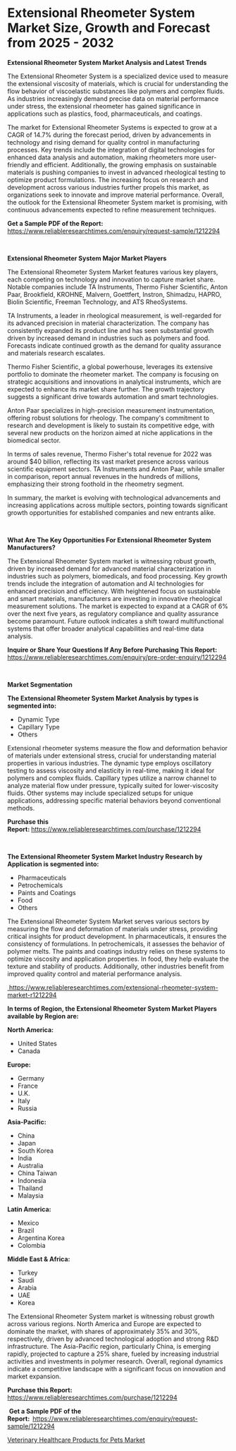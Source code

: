 <p><h1>Extensional Rheometer System Market Size, Growth and Forecast from 2025 - 2032</h1></p><p><strong>Extensional Rheometer System Market Analysis and Latest Trends</strong></p>
<p><p>The Extensional Rheometer System is a specialized device used to measure the extensional viscosity of materials, which is crucial for understanding the flow behavior of viscoelastic substances like polymers and complex fluids. As industries increasingly demand precise data on material performance under stress, the extensional rheometer has gained significance in applications such as plastics, food, pharmaceuticals, and coatings.</p><p>The market for Extensional Rheometer Systems is expected to grow at a CAGR of 14.7% during the forecast period, driven by advancements in technology and rising demand for quality control in manufacturing processes. Key trends include the integration of digital technologies for enhanced data analysis and automation, making rheometers more user-friendly and efficient. Additionally, the growing emphasis on sustainable materials is pushing companies to invest in advanced rheological testing to optimize product formulations. The increasing focus on research and development across various industries further propels this market, as organizations seek to innovate and improve material performance. Overall, the outlook for the Extensional Rheometer System market is promising, with continuous advancements expected to refine measurement techniques.</p></p>
<p><strong>Get a Sample PDF of the Report:&nbsp;</strong> <a href="https://www.reliableresearchtimes.com/enquiry/request-sample/1212294?utm_campaign=3011&utm_medium=2&utm_source=Github&utm_content=ia&utm_term=24032025&utm_id=extensional-rheometer-system">https://www.reliableresearchtimes.com/enquiry/request-sample/1212294</a></p>
<p>&nbsp;</p>
<p><strong>Extensional Rheometer System Major Market Players</strong></p>
<p><p>The Extensional Rheometer System Market features various key players, each competing on technology and innovation to capture market share. Notable companies include TA Instruments, Thermo Fisher Scientific, Anton Paar, Brookfield, KROHNE, Malvern, Goettfert, Instron, Shimadzu, HAPRO, Biolin Scientific, Freeman Technology, and ATS RheoSystems.</p><p>TA Instruments, a leader in rheological measurement, is well-regarded for its advanced precision in material characterization. The company has consistently expanded its product line and has seen substantial growth driven by increased demand in industries such as polymers and food. Forecasts indicate continued growth as the demand for quality assurance and materials research escalates.</p><p>Thermo Fisher Scientific, a global powerhouse, leverages its extensive portfolio to dominate the rheometer market. The company is focusing on strategic acquisitions and innovations in analytical instruments, which are expected to enhance its market share further. The growth trajectory suggests a significant drive towards automation and smart technologies.</p><p>Anton Paar specializes in high-precision measurement instrumentation, offering robust solutions for rheology. The company's commitment to research and development is likely to sustain its competitive edge, with several new products on the horizon aimed at niche applications in the biomedical sector.</p><p>In terms of sales revenue, Thermo Fisher's total revenue for 2022 was around $40 billion, reflecting its vast market presence across various scientific equipment sectors. TA Instruments and Anton Paar, while smaller in comparison, report annual revenues in the hundreds of millions, emphasizing their strong foothold in the rheometry segment.</p><p>In summary, the market is evolving with technological advancements and increasing applications across multiple sectors, pointing towards significant growth opportunities for established companies and new entrants alike.</p></p>
<p>&nbsp;</p>
<p><strong>What Are The Key Opportunities For Extensional Rheometer System Manufacturers?</strong></p>
<p><p>The Extensional Rheometer System market is witnessing robust growth, driven by increased demand for advanced material characterization in industries such as polymers, biomedicals, and food processing. Key growth trends include the integration of automation and AI technologies for enhanced precision and efficiency. With heightened focus on sustainable and smart materials, manufacturers are investing in innovative rheological measurement solutions. The market is expected to expand at a CAGR of 6% over the next five years, as regulatory compliance and quality assurance become paramount. Future outlook indicates a shift toward multifunctional systems that offer broader analytical capabilities and real-time data analysis.</p></p>
<p><strong>Inquire or Share Your Questions If Any Before Purchasing This Report:</strong> <a href="https://www.reliableresearchtimes.com/enquiry/pre-order-enquiry/1212294?utm_campaign=3011&utm_medium=2&utm_source=Github&utm_content=ia&utm_term=24032025&utm_id=extensional-rheometer-system">https://www.reliableresearchtimes.com/enquiry/pre-order-enquiry/1212294</a></p>
<p>&nbsp;</p>
<p><strong>Market Segmentation</strong></p>
<p><strong>The Extensional Rheometer System Market Analysis by types is segmented into:</strong></p>
<p><ul><li>Dynamic Type</li><li>Capillary Type</li><li>Others</li></ul></p>
<p><p>Extensional rheometer systems measure the flow and deformation behavior of materials under extensional stress, crucial for understanding material properties in various industries. The dynamic type employs oscillatory testing to assess viscosity and elasticity in real-time, making it ideal for polymers and complex fluids. Capillary types utilize a narrow channel to analyze material flow under pressure, typically suited for lower-viscosity fluids. Other systems may include specialized setups for unique applications, addressing specific material behaviors beyond conventional methods.</p></p>
<p><strong>Purchase this Report:&nbsp;</strong><a href="https://www.reliableresearchtimes.com/purchase/1212294?utm_campaign=3011&utm_medium=2&utm_source=Github&utm_content=ia&utm_term=24032025&utm_id=extensional-rheometer-system">https://www.reliableresearchtimes.com/purchase/1212294</a></p>
<p>&nbsp;</p>
<p><strong>The Extensional Rheometer System Market Industry Research by Application is segmented into:</strong></p>
<p><ul><li>Pharmaceuticals</li><li>Petrochemicals</li><li>Paints and Coatings</li><li>Food</li><li>Others</li></ul></p>
<p><p>The Extensional Rheometer System Market serves various sectors by measuring the flow and deformation of materials under stress, providing critical insights for product development. In pharmaceuticals, it ensures the consistency of formulations. In petrochemicals, it assesses the behavior of polymer melts. The paints and coatings industry relies on these systems to optimize viscosity and application properties. In food, they help evaluate the texture and stability of products. Additionally, other industries benefit from improved quality control and material performance analysis.</p></p>
<p><a href="https://www.reliableresearchtimes.com/extensional-rheometer-system-market-r1212294?utm_campaign=3011&utm_medium=2&utm_source=Github&utm_content=ia&utm_term=24032025&utm_id=extensional-rheometer-system">&nbsp;https://www.reliableresearchtimes.com/extensional-rheometer-system-market-r1212294</a></p>
<p><strong>In terms of Region, the Extensional Rheometer System Market Players available by Region are:</strong></p>
<p>
    <p> <strong> North America: </strong>
        <ul>
            <li>United States</li>
            <li>Canada</li>
        </ul>
        </p> 
    <p> <strong> Europe: </strong>
        <ul>
            <li>Germany</li>
            <li>France</li>
            <li>U.K.</li>
            <li>Italy</li>
            <li>Russia</li>
        </ul>
        </p> 
    <p> <strong> Asia-Pacific: </strong>
        <ul>
            <li>China</li>
            <li>Japan</li>
            <li>South Korea</li>
            <li>India</li>
            <li>Australia</li>
            <li>China Taiwan</li>
            <li>Indonesia</li>
            <li>Thailand</li>
            <li>Malaysia</li>
        </ul>
        </p> 
    <p> <strong> Latin America: </strong>
        <ul>
            <li>Mexico</li>
            <li>Brazil</li>
            <li>Argentina Korea</li>
            <li>Colombia</li>
        </ul>
        </p> 
    <p> <strong> Middle East & Africa: </strong>
        <ul>
            <li>Turkey</li>
            <li>Saudi</li>
            <li>Arabia</li>
            <li>UAE</li>
            <li>Korea</li>
        </ul>
    </p>
    </p>
<p><p>The Extensional Rheometer System market is witnessing robust growth across various regions. North America and Europe are expected to dominate the market, with shares of approximately 35% and 30%, respectively, driven by advanced technological adoption and strong R&D infrastructure. The Asia-Pacific region, particularly China, is emerging rapidly, projected to capture a 25% share, fueled by increasing industrial activities and investments in polymer research. Overall, regional dynamics indicate a competitive landscape with a significant focus on innovation and market expansion.</p></p>
<p><strong>Purchase this Report: </strong><a href="https://www.reliableresearchtimes.com/purchase/1212294?utm_campaign=3011&utm_medium=2&utm_source=Github&utm_content=ia&utm_term=24032025&utm_id=extensional-rheometer-system">https://www.reliableresearchtimes.com/purchase/1212294</a></p>
<p>&nbsp;<strong>Get a Sample PDF of the Report:&nbsp;&nbsp;</strong><a href="https://www.reliableresearchtimes.com/enquiry/request-sample/1212294?utm_campaign=3011&utm_medium=2&utm_source=Github&utm_content=ia&utm_term=24032025&utm_id=extensional-rheometer-system">https://www.reliableresearchtimes.com/enquiry/request-sample/1212294</a></p>
<p><strong></strong></p>
<p><p><a href="https://github.com/keohannchavo/Market-Research-Report-List-1/blob/main/veterinary-healthcare-products-for-pets-market.md?utm_campaign=3011&utm_medium=2&utm_source=Github&utm_content=ia&utm_term=24032025&utm_id=extensional-rheometer-system">Veterinary Healthcare Products for Pets Market</a></p></p>